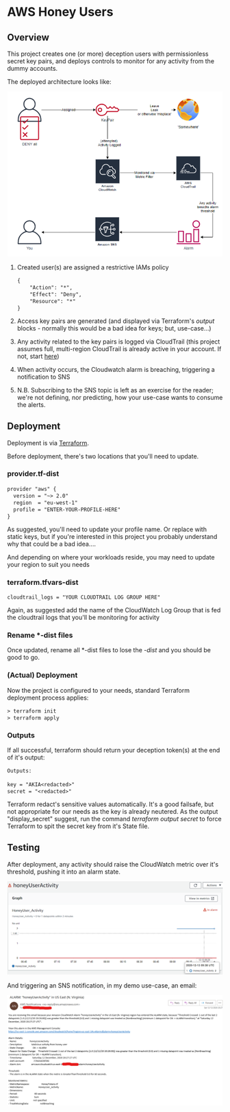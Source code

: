 # AWS Honey Users
## Overview
This project creates one (or more) deception users with permissionless secret key pairs, and deploys controls to monitor for any activity from the dummy accounts.

The deployed architecture looks like:

![Summary Architecture](Resources/Architecture.png)

1.  Created user(s) are assigned a restrictive IAMs policy

        {
            "Action": "*",
            "Effect": "Deny",
            "Resource": "*"
        }
2. Access key pairs are generated (and displayed via Terraform's *output* blocks - normally this would be a bad idea for keys; but, use-case...)
3. Any activity related to the key pairs is logged via CloudTrail (this project assumes full, multi-region CloudTrail is already active in your account. If not, start [here](https://docs.aws.amazon.com/securityhub/latest/userguide/securityhub-standards-fsbp-controls.html#fsbp-cloudtrail-1))
4. When activity occurs, the Cloudwatch alarm is breaching, triggering a notification to SNS
5. N.B. Subscribing to the SNS topic is left as an exercise for the reader; we're not defining, nor predicting, how your use-case wants to consume the alerts.

## Deployment
Deployment is via [Terraform](https://terraform.io). 

Before deployment, there's two locations that you'll need to update.

### provider.tf-dist

    provider "aws" {
      version = "~> 2.0"
      region  = "eu-west-1"
      profile = "ENTER-YOUR-PROFILE-HERE"
    }

As suggested, you'll need to update your profile name. Or replace with static keys, but if you're interested in this project you probably understand why that could be a bad idea....

And depending on where your workloads reside, you may need to update your region to suit you needs

### terraform.tfvars-dist
    cloudtrail_logs = "YOUR CLOUDTRAIL LOG GROUP HERE"

Again, as suggested add the name of the CloudWatch Log Group that is fed the cloudtrail logs that you'll be monitoring for activity

### Rename *-dist files
Once updated, rename all *-dist files to lose the *-dist* and you should be good to go.

### (Actual) Deployment
Now the project is configured to your needs, standard Terraform deployment process applies:

    > terraform init
    > terraform apply

### Outputs
If all successful, terraform should return your deception token(s) at the end of it's output:

    Outputs:

    key = "AKIA<redacted>"
    secret = "<redacted>"

Terraform redact's sensitive values automatically. It's a good failsafe, but not appropriate for our needs as the key is already neutered. As the output "display_secret" suggest, run the command _terraform output secret_ to force Terraform to spit the secret key from it's State file. 

## Testing
After deployment, any activity should raise the CloudWatch metric over it's threshold, pushing it into an alarm state.

![Insert Screenshot here....](Resources/cw-alarmState.png)

And triggering an SNS notification, in my demo use-case, an email:

![Example email notification](Resources/email-notification.png)